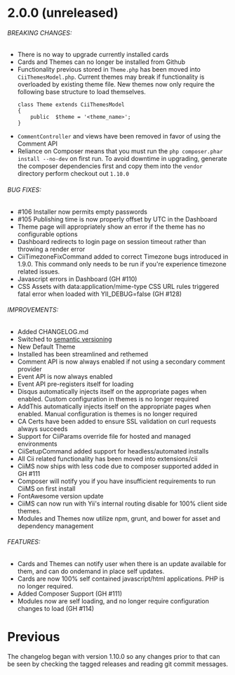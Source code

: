 # 2.0.0 (unreleased)

###### BREAKING CHANGES:
	
- There is no way to upgrade currently installed cards
- Cards and Themes can no longer be installed from Github
- Functionality previous stored in ```Theme.php``` has been moved into ```CiiThemesModel.php```. Current themes may break if functionality is overloaded by existing theme file. New themes now only require the following base structure to load themselves.
	```
	class Theme extends CiiThemesModel
	{
	    public  $theme = '<theme_name>';
	}
	```
- ```CommentController``` and views have been removed in favor of using the Comment API
- Reliance on Composer means that you must run the ```php composer.phar install --no-dev``` on first run. To avoid downtime in upgrading, generate the composer dependencies first and copy them into the ```vendor``` directory perform checkout out ```1.10.0```

###### BUG FIXES:

- #106 Installer now permits empty passwords
- #105 Publishing time is now properly offset by UTC in the Dashboard
- Theme page will appropriately show an error if the theme has no configurable options
- Dashboard redirects to login page on session timeout rather than throwing a render error
- CiiTimezoneFixCommand added to correct Timezone bugs introduced in 1.9.0. This command only needs to be run if you're experience timezone related issues.
- Javascript errors in Dashboard (GH #110)
- CSS Assets with data:application/mime-type CSS URL rules triggered fatal error when loaded with YII_DEBUG=false (GH #128)

###### IMPROVEMENTS:

- Added CHANGELOG.md
- Switched to [semantic versioning](http://semver.org/)
- New Default Theme
- Installed has been streamlined and rethemed
- Comment API is now always enabled if not using a secondary comment provider
- Event API is now always enabled
- Event API pre-registers itself for loading
- Disqus automatically injects itself on the appropriate pages when enabled. Custom configuration in themes is no longer required
- AddThis automatically injects itself on the appropriate pages when enabled. Manual configuration is themes is no longer required
- CA Certs have been added to ensure SSL validation on curl requests always succeeds
- Support for CiiParams override file for hosted and managed environments
- CiiSetupCommand added support for headless/automated installs
- All Cii related functionality has been moved into extensions/cii
- CiiMS now ships with less code due to composer supported added in GH #111
- Composer will notify you if you have insufficient requirements to run CiiMS on first install
- FontAwesome version update
- CiiMS can now run with Yii's internal routing disable for 100% client side themes.
- Modules and Themes now utilize npm, grunt, and bower for asset and dependency management

###### FEATURES:

- Cards and Themes can notify user when there is an update available for them, and can do ondemand in place self updates.
- Cards are now 100% self contained javascript/html applications. PHP is no longer required.
- Added Composer Support (GH #111)
- Modules now are self loading, and no longer require configuration changes to load (GH #114)

# Previous

The changelog began with version 1.10.0 so any changes prior to that can be seen by checking the tagged releases and reading git commit messages.
